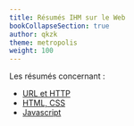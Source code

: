 ```yaml
---
title: Résumés IHM sur le Web
bookCollapseSection: true
author: qkzk
theme: metropolis
weight: 100
---
```


Les résumés concernant :

* [URL et HTTP](./resume_url_http)
* [HTML, CSS](./resume_html_css)
* [Javascript](./resume_javascript)

